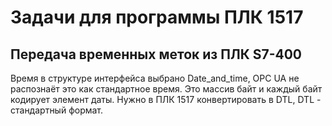 # Задачи для программы ПЛК 1517

## Передача временных меток из ПЛК S7-400
Время в структуре интерфейса выбрано Date_and_time, OPC UA не распознаёт это как стандартное время. Это массив байт и каждый байт кодирует элемент даты. Нужно в ПЛК 1517 конвертировать в DTL, DTL - стандартный формат.